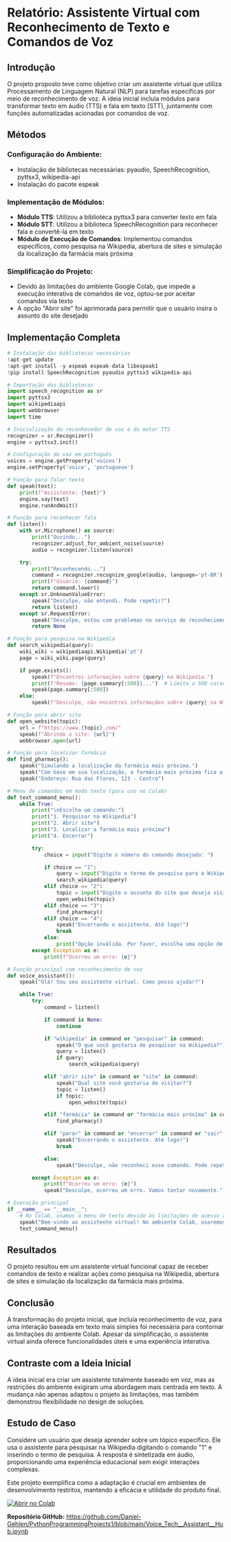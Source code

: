 # Relatório: Assistente Virtual com Reconhecimento de Texto e Comandos de Voz

## Introdução

O projeto proposto teve como objetivo criar um assistente virtual que utiliza Processamento de Linguagem Natural (NLP) para tarefas específicas por meio de reconhecimento de voz. A ideia inicial incluía módulos para transformar texto em áudio (TTS) e fala em texto (STT), juntamente com funções automatizadas acionadas por comandos de voz.

## Métodos

### Configuração do Ambiente:

- Instalação de bibliotecas necessárias: pyaudio, SpeechRecognition, pyttsx3, wikipedia-api
- Instalação do pacote espeak

### Implementação de Módulos:

- **Módulo TTS**: Utilizou a biblioteca pyttsx3 para converter texto em fala
- **Módulo STT**: Utilizou a biblioteca SpeechRecognition para reconhecer fala e convertê-la em texto
- **Módulo de Execução de Comandos**: Implementou comandos específicos, como pesquisa na Wikipedia, abertura de sites e simulação da localização da farmácia mais próxima

### Simplificação do Projeto:

- Devido às limitações do ambiente Google Colab, que impede a execução interativa de comandos de voz, optou-se por aceitar comandos via texto
- A opção "Abrir site" foi aprimorada para permitir que o usuário insira o assunto do site desejado

## Implementação Completa

```python
# Instalação das bibliotecas necessárias
!apt-get update
!apt-get install -y espeak espeak-data libespeak1
!pip install SpeechRecognition pyaudio pyttsx3 wikipedia-api

# Importação das bibliotecas
import speech_recognition as sr
import pyttsx3
import wikipediaapi
import webbrowser
import time

# Inicialização do reconhecedor de voz e do motor TTS
recognizer = sr.Recognizer()
engine = pyttsx3.init()

# Configuração da voz em português
voices = engine.getProperty('voices')
engine.setProperty('voice', 'portuguese')

# Função para falar texto
def speak(text):
    print(f"Assistente: {text}")
    engine.say(text)
    engine.runAndWait()

# Função para reconhecer fala
def listen():
    with sr.Microphone() as source:
        print("Ouvindo...")
        recognizer.adjust_for_ambient_noise(source)
        audio = recognizer.listen(source)

    try:
        print("Reconhecendo...")
        command = recognizer.recognize_google(audio, language='pt-BR')
        print(f"Usuário: {command}")
        return command.lower()
    except sr.UnknownValueError:
        speak("Desculpe, não entendi. Pode repetir?")
        return listen()
    except sr.RequestError:
        speak("Desculpe, estou com problemas no serviço de reconhecimento de voz.")
        return None

# Função para pesquisa na Wikipedia
def search_wikipedia(query):
    wiki_wiki = wikipediaapi.Wikipedia('pt')
    page = wiki_wiki.page(query)

    if page.exists():
        speak(f"Encontrei informações sobre {query} na Wikipedia.")
        print(f"Resumo: {page.summary[:500]}...")  # Limita a 500 caracteres
        speak(page.summary[:500])
    else:
        speak(f"Desculpe, não encontrei informações sobre {query} na Wikipedia.")

# Função para abrir site
def open_website(topic):
    url = f"https://www.{topic}.com/"
    speak(f"Abrindo o site: {url}")
    webbrowser.open(url)

# Função para localizar farmácia
def find_pharmacy():
    speak("Simulando a localização da farmácia mais próxima.")
    speak("Com base em sua localização, a farmácia mais próxima fica a 1.2 km daqui.")
    speak("Endereço: Rua das Flores, 123 - Centro")

# Menu de comandos em modo texto (para uso no Colab)
def text_command_menu():
    while True:
        print("\nEscolha um comando:")
        print("1. Pesquisar na Wikipedia")
        print("2. Abrir site")
        print("3. Localizar a farmácia mais próxima")
        print("4. Encerrar")

        try:
            choice = input("Digite o número do comando desejado: ")

            if choice == "1":
                query = input("Digite o termo de pesquisa para a Wikipedia: ")
                search_wikipedia(query)
            elif choice == "2":
                topic = input("Digite o assunto do site que deseja visitar: ")
                open_website(topic)
            elif choice == "3":
                find_pharmacy()
            elif choice == "4":
                speak("Encerrando o assistente. Até logo!")
                break
            else:
                print("Opção inválida. Por favor, escolha uma opção de 1 a 4.")
        except Exception as e:
            print(f"Ocorreu um erro: {e}")

# Função principal com reconhecimento de voz
def voice_assistant():
    speak("Olá! Sou seu assistente virtual. Como posso ajudar?")

    while True:
        try:
            command = listen()

            if command is None:
                continue

            if "wikipedia" in command or "pesquisar" in command:
                speak("O que você gostaria de pesquisar na Wikipedia?")
                query = listen()
                if query:
                    search_wikipedia(query)

            elif "abrir site" in command or "site" in command:
                speak("Qual site você gostaria de visitar?")
                topic = listen()
                if topic:
                    open_website(topic)

            elif "farmácia" in command or "farmácia mais próxima" in command:
                find_pharmacy()

            elif "parar" in command or "encerrar" in command or "sair" in command:
                speak("Encerrando o assistente. Até logo!")
                break

            else:
                speak("Desculpe, não reconheci esse comando. Pode repetir?")

        except Exception as e:
            print(f"Ocorreu um erro: {e}")
            speak("Desculpe, ocorreu um erro. Vamos tentar novamente.")

# Execução principal
if __name__ == "__main__":
    # No Colab, usamos o menu de texto devido às limitações de acesso ao microfone
    speak("Bem-vindo ao assistente virtual! No ambiente Colab, usaremos comandos de texto.")
    text_command_menu()
```

## Resultados

O projeto resultou em um assistente virtual funcional capaz de receber comandos de texto e realizar ações como pesquisa na Wikipedia, abertura de sites e simulação da localização da farmácia mais próxima.

## Conclusão

A transformação do projeto inicial, que incluía reconhecimento de voz, para uma interação baseada em texto mais simples foi necessária para contornar as limitações do ambiente Colab. Apesar da simplificação, o assistente virtual ainda oferece funcionalidades úteis e uma experiência interativa.

## Contraste com a Ideia Inicial

A ideia inicial era criar um assistente totalmente baseado em voz, mas as restrições do ambiente exigiram uma abordagem mais centrada em texto. A mudança não apenas adaptou o projeto às limitações, mas também demonstrou flexibilidade no design de soluções.

## Estudo de Caso

Considere um usuário que deseja aprender sobre um tópico específico. Ele usa o assistente para pesquisar na Wikipedia digitando o comando "1" e inserindo o termo de pesquisa. A resposta é sintetizada em áudio, proporcionando uma experiência educacional sem exigir interações complexas.

Este projeto exemplifica como a adaptação é crucial em ambientes de desenvolvimento restritos, mantendo a eficácia e utilidade do produto final.

[![Abrir no Colab](https://colab.research.google.com/assets/colab-badge.svg)](https://colab.research.google.com/github/Daniel-Gehlen/PythonProgrammingProjects1/blob/main/Voice_Tech__Assistant__Hub.ipynb)

**Repositório GitHub:** https://github.com/Daniel-Gehlen/PythonProgrammingProjects1/blob/main/Voice_Tech__Assistant__Hub.ipynb
